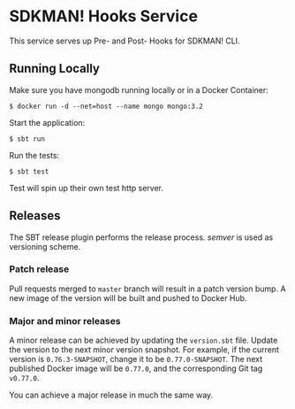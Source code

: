 # SDKMAN! Hooks Service

This service serves up Pre- and Post- Hooks for SDKMAN! CLI.

## Running Locally

Make sure you have mongodb running locally or in a Docker Container:

    $ docker run -d --net=host --name mongo mongo:3.2

Start the application:

    $ sbt run

Run the tests:

    $ sbt test

Test will spin up their own test http server.

## Releases

The SBT release plugin performs the release process. _semver_ is used as versioning scheme.

### Patch release

Pull requests merged to `master` branch will result in a patch version bump. A new image of the version will be built
and pushed to Docker Hub.

### Major and minor releases

A minor release can be achieved by updating the `version.sbt` file. Update the version to the next minor version
snapshot. For example, if the current version is `0.76.3-SNAPSHOT`, change it to be `0.77.0-SNAPSHOT`. The next
published Docker image will be `0.77.0`, and the corresponding Git tag `v0.77.0`.

You can achieve a major release in much the same way.